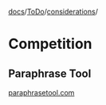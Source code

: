 [docs](../../docs.md)/[ToDo](../ToDo.md)/[considerations](considerations.md)/

# Competition

## Paraphrase Tool

[paraphrasetool.com](https://paraphrasetool.com/langs/paraphrasing-tool-turkish)

